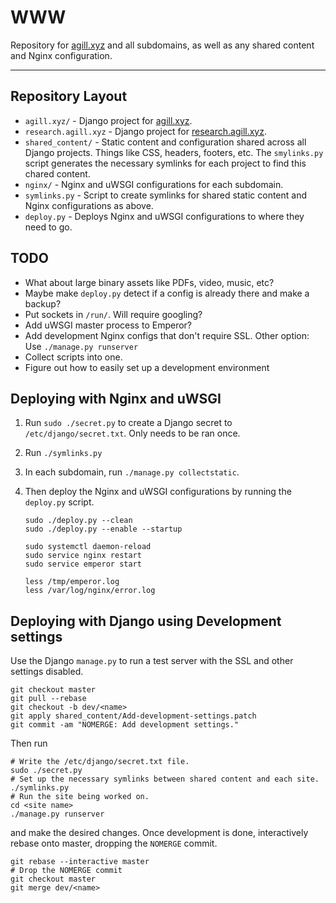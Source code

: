 # WWW

Repository for [agill.xyz](https://agill.xyz) and all subdomains, as well as any shared content and Nginx configuration.

---

## Repository Layout

* `agill.xyz/` - Django project for [agill.xyz](https://agill.xyz).
* `research.agill.xyz` - Django project for [research.agill.xyz](https://research.agill.xyz).
* `shared_content/` - Static content and configuration shared across all Django projects. Things like CSS, headers, footers, etc. The `smylinks.py` script generates the necessary symlinks for each project to find this chared content.
* `nginx/` - Nginx and uWSGI configurations for each subdomain.
* `symlinks.py` - Script to create symlinks for shared static content and Nginx configurations as above.
* `deploy.py` - Deploys Nginx and uWSGI configurations to where they need to go.

## TODO

* What about large binary assets like PDFs, video, music, etc?
* Maybe make `deploy.py` detect if a config is already there and make a backup?
* Put sockets in `/run/`. Will require googling?
* Add uWSGI master process to Emperor?
* Add development Nginx configs that don't require SSL. Other option: Use `./manage.py runserver`
* Collect scripts into one.
* Figure out how to easily set up a development environment

## Deploying with Nginx and uWSGI

1. Run `sudo ./secret.py` to create a Django secret to `/etc/django/secret.txt`. Only needs to be ran once.
2. Run `./symlinks.py`
3. In each subdomain, run `./manage.py collectstatic`.
4. Then deploy the Nginx and uWSGI configurations by running the `deploy.py` script.

    ```shell
    sudo ./deploy.py --clean
    sudo ./deploy.py --enable --startup

    sudo systemctl daemon-reload
    sudo service nginx restart
    sudo service emperor start

    less /tmp/emperor.log
    less /var/log/nginx/error.log
    ```

## Deploying with Django using Development settings

Use the Django `manage.py` to run a test server with the SSL and other settings disabled.

```shell
git checkout master
git pull --rebase
git checkout -b dev/<name>
git apply shared_content/Add-development-settings.patch
git commit -am "NOMERGE: Add development settings."
```

Then run

```shell
# Write the /etc/django/secret.txt file.
sudo ./secret.py
# Set up the necessary symlinks between shared content and each site.
./symlinks.py
# Run the site being worked on.
cd <site name>
./manage.py runserver
```

and make the desired changes. Once development is done, interactively rebase onto master, dropping the `NOMERGE` commit.

```shell
git rebase --interactive master
# Drop the NOMERGE commit
git checkout master
git merge dev/<name>
```
